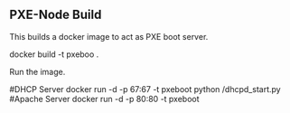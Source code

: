 PXE-Node Build
--------------

This builds a docker image to act as PXE boot server.

docker build  -t pxeboo .

Run the image.

#DHCP Server
docker run -d -p 67:67 -t pxeboot python /dhcpd_start.py
#Apache Server
docker run -d -p 80:80 -t pxeboot
